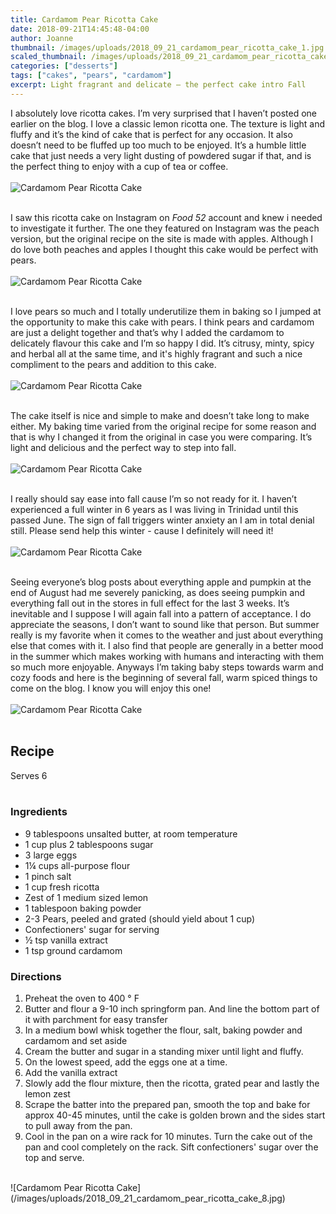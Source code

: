 ```yaml
---
title: Cardamom Pear Ricotta Cake
date: 2018-09-21T14:45:48-04:00
author: Joanne
thumbnail: /images/uploads/2018_09_21_cardamom_pear_ricotta_cake_1.jpg
scaled_thumbnail: /images/uploads/2018_09_21_cardamom_pear_ricotta_cake_0.jpg
categories: ["desserts"]
tags: ["cakes", "pears", "cardamom"]
excerpt: Light fragrant and delicate – the perfect cake intro Fall
---
```


I absolutely love ricotta cakes. I’m very surprised that I haven’t posted one earlier on the blog. I love a classic lemon ricotta one. The texture is light and fluffy and it’s the kind of cake that is perfect for any occasion. It also doesn’t need to be fluffed up too much to be enjoyed. It’s a humble little cake that just needs a very light dusting of powdered sugar if that, and is the perfect thing to enjoy with a cup of tea or coffee.
</br>
</br>
![Cardamom Pear Ricotta Cake](/images/uploads/2018_09_21_cardamom_pear_ricotta_cake_2.jpg)
</br>
</br>

I saw this ricotta cake on Instagram on _Food 52_ account and knew i needed to investigate it further. The one they featured on Instagram was the peach version, but the original recipe on the site is made with apples. Although I do love both peaches and apples I thought this cake would be perfect with pears.
</br>
</br>
![Cardamom Pear Ricotta Cake](/images/uploads/2018_09_21_cardamom_pear_ricotta_cake_3.jpg)
</br>
</br>

I love pears so much and I totally underutilize them in baking so I jumped at the opportunity to make this cake with pears. I think pears and cardamom are just a delight together and that’s why I added the cardamom to delicately flavour this cake and I’m so happy I did. It’s citrusy, minty, spicy and herbal all at the same time, and it's highly fragrant and such a nice compliment to the pears and addition to this cake.
</br>
</br>
![Cardamom Pear Ricotta Cake](/images/uploads/2018_09_21_cardamom_pear_ricotta_cake_4.jpg)
</br>
</br>

The cake itself is nice and simple to make and doesn’t take long to make either. My baking time varied from the original recipe for some reason and that is why I changed it from the original in case you were comparing. It’s light and delicious and the perfect way to step into fall.
</br>
</br>
![Cardamom Pear Ricotta Cake](/images/uploads/2018_09_21_cardamom_pear_ricotta_cake_5.jpg)
</br>
</br>

I really should say ease into fall cause I’m so not ready for it. I haven’t experienced a full winter in 6 years as I was living in Trinidad until this passed June. The sign of fall triggers winter anxiety an I am in total denial still. Please send help this winter - cause I definitely will need it!
</br>
</br>
![Cardamom Pear Ricotta Cake](/images/uploads/2018_09_21_cardamom_pear_ricotta_cake_6.jpg)
</br>
</br>

Seeing everyone’s blog posts about everything apple and pumpkin at the end of August had me severely panicking, as does seeing pumpkin and everything fall out in the stores in full effect for the last 3 weeks. It’s inevitable and I suppose I will again fall into a pattern of acceptance. I do appreciate the seasons, I don’t want to sound like that person. But summer really is my favorite when it comes to the weather and just about everything else that comes with it. I also find that people are generally in a better mood in the summer which makes working with humans and interacting with them so much more enjoyable. Anyways I’m taking baby steps towards warm and cozy foods and here is the beginning of several fall, warm spiced things to come on the blog. I know you will enjoy this one!
</br>
</br>
![Cardamom Pear Ricotta Cake](/images/uploads/2018_09_21_cardamom_pear_ricotta_cake_7.jpg)
</br>
</br>

## Recipe
Serves 6
</br>
</br>

### Ingredients

* 9 tablespoons unsalted butter, at room temperature
* 1 cup plus 2 tablespoons sugar
* 3 large eggs
* 1&frac14; cups all-purpose flour
* 1 pinch salt
* 1 cup fresh ricotta
* Zest of 1 medium sized lemon
* 1 tablespoon baking powder
* 2-3 Pears, peeled and grated (should yield about 1 cup)
* Confectioners' sugar for serving
* &frac12; tsp vanilla extract 
* 1 tsp ground cardamom 

### Directions

1. Preheat the oven to 400 &deg; F
1. Butter and flour a 9-10 inch springform pan. And line the bottom part of it with parchment for easy transfer
1. In a medium bowl whisk together the flour, salt, baking powder and cardamom and set aside
1. Cream the butter and sugar in a standing mixer until light and fluffy.
1. On the lowest speed, add the eggs one at a time.
1. Add the vanilla extract
1. Slowly add the flour mixture, then the ricotta, grated pear and lastly the lemon zest
1. Scrape the batter into the prepared pan, smooth the top and bake for approx 40-45 minutes, until the cake is golden brown and the sides start to pull away from the pan.
1. Cool in the pan on a wire rack for 10 minutes. Turn the cake out of the pan and cool completely on the rack. Sift confectioners' sugar over the top and serve. 

</br>
![Cardamom Pear Ricotta Cake](/images/uploads/2018_09_21_cardamom_pear_ricotta_cake_8.jpg)
